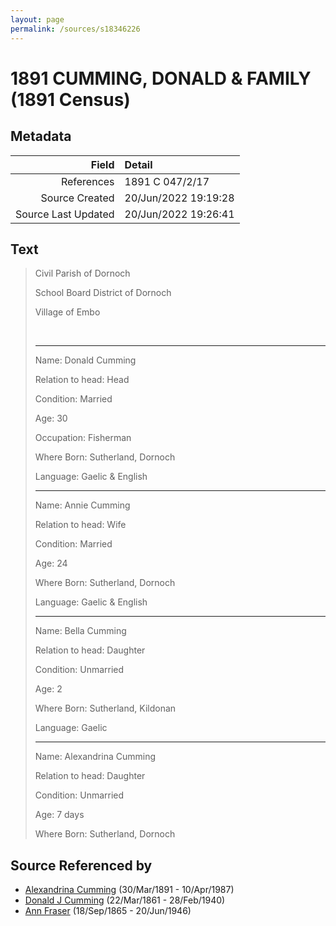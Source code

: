 ```yaml
---
layout: page
permalink: /sources/s18346226
---
```


# 1891 CUMMING, DONALD & FAMILY (1891 Census)

## Metadata
Field | Detail
---:|:---
References | 1891 C 047/2/17
Source Created | 20/Jun/2022 19:19:28
Source Last Updated | 20/Jun/2022 19:26:41

## Text

> Civil Parish of Dornoch
>
> School Board District of Dornoch
>
> Village of Embo
>
> <br/>
>
> ---
>
> Name: Donald Cumming
>
> Relation to head: Head
>
> Condition: Married
>
> Age: 30
>
> Occupation: Fisherman
>
> Where Born: Sutherland, Dornoch
>
> Language: Gaelic & English
>
> ---
>
> Name: Annie Cumming
>
> Relation to head: Wife
>
> Condition: Married
>
> Age: 24
>
> Where Born: Sutherland, Dornoch
>
> Language: Gaelic & English
>
> ---
>
> Name: Bella Cumming
>
> Relation to head: Daughter
>
> Condition: Unmarried
>
> Age: 2
>
> Where Born: Sutherland, Kildonan
>
> Language: Gaelic
>
> ---
>
> Name: Alexandrina Cumming
>
> Relation to head: Daughter
>
> Condition: Unmarried
>
> Age: 7 days
>
> Where Born: Sutherland, Dornoch
>

## Source Referenced by

* [Alexandrina Cumming](../people/@57186713@-alexandrina-cumming-b1891-3-30-d1987-4-10.md) (30/Mar/1891 - 10/Apr/1987)
* [Donald J Cumming](../people/@20465544@-donald-j-cumming-b1861-3-22-d1940-2-28.md) (22/Mar/1861 - 28/Feb/1940)
* [Ann Fraser](../people/@70425788@-ann-fraser-b1865-9-18-d1946-6-20.md) (18/Sep/1865 - 20/Jun/1946)
